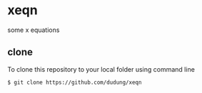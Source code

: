 # xeqn
some x equations


## clone
To clone this repository to your local folder using command line

```
$ git clone https://github.com/dudung/xeqn
```
